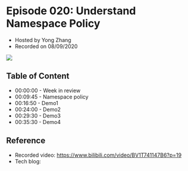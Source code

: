 # Episode 020: Understand Namespace Policy

- Hosted by Yong Zhang
- Recorded on 08/09/2020

![](/image/020.png)

## Table of Content

- 00:00:00 - Week in review
- 00:09:45 - Namespace policy
- 00:16:50 - Demo1
- 00:24:00 - Demo2
- 00:29:30 - Demo3
- 00:35:30 - Demo4

## Reference 

- Recorded video: https://www.bilibili.com/video/BV1T741147B6?p=19
- Tech blog: 
